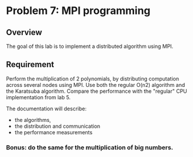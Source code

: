 # Problem 7: MPI programming

## Overview

The goal of this lab is to implement a distributed algorithm using MPI.

## Requirement

Perform the multiplication of 2 polynomials, by distributing computation across several nodes using MPI. Use both the regular O(n2) algorithm and the Karatsuba algorithm. Compare the performance with the "regular" CPU implementation from lab 5.

The documentation will describe:
- the algorithms,
- the distribution and communication
- the performance measurements

### Bonus: do the same for the multiplication of big numbers.